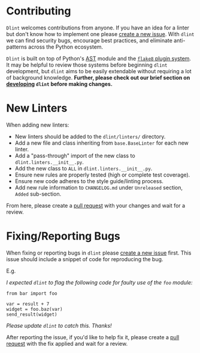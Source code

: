 # Contributing

`Dlint` welcomes contributions from anyone. If you have an idea for a linter
but don't know how to implement one please [create a new issue](https://github.com/duo-labs/dlint/issues).
With `dlint` we can find security bugs, encourage best practices, and eliminate
anti-patterns across the Python ecosystem.

`Dlint` is built on top of Python's [AST](https://docs.python.org/3/library/ast.html)
module and the [`flake8` plugin system](http://flake8.pycqa.org/en/latest/user/using-plugins.html).
It may be helpful to review those systems before beginning `dlint` development,
but `dlint` aims to be easily extendable without requiring a lot of background
knowledge. **Further, please check out our brief section on [developing](https://github.com/duo-labs/dlint#developing)
`dlint` before making changes.**

# New Linters

When adding new linters:

* New linters should be added to the `dlint/linters/` directory.
* Add a new file and class inheriting from `base.BaseLinter` for each new linter.
* Add a "pass-through" import of the new class to `dlint.linters.__init__.py`.
* Add the new class to `ALL` in `dlint.linters.__init__.py`.
* Ensure new rules are properly tested (high or complete test coverage).
* Ensure new code adheres to the style guide/linting process.
* Add new rule information to `CHANGELOG.md` under `Unreleased` section, `Added` sub-section.

From here, please create a [pull request](https://github.com/duo-labs/dlint/pulls)
with your changes and wait for a review.

# Fixing/Reporting Bugs

When fixing or reporting bugs in `dlint` please [create a new issue](https://github.com/duo-labs/dlint/issues)
first. This issue should include a snippet of code for reproducing the bug.

E.g.

*I expected `dlint` to flag the following code for faulty use of the `foo` module:*

```
from bar import foo

var = result + 7
widget = foo.baz(var)
send_result(widget)
```

*Please update `dlint` to catch this. Thanks!*

After reporting the issue, if you'd like to help fix it, please create a
[pull request](https://github.com/duo-labs/dlint/pulls) with the
fix applied and wait for a review.
